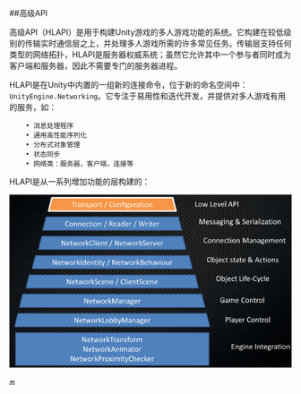 ##高级API

高级API（HLAPI）是用于构建Unity游戏的多人游戏功能的系统。它构建在较低级别的传输实时通信层之上，并处理多人游戏所需的许多常见任务。传输层支持任何类型的网络拓扑，HLAPI是服务器权威系统；虽然它允许其中一个参与者同时成为客户端和服务器，因此不需要专门的服务器进程。

HLAPI是在Unity中内置的一组新的连接命令，位于新的命名空间中：`UnityEngine.Networking`。它专注于易用性和迭代开发，并提供对多人游戏有用的服务，如：

```
    • 消息处理程序
    • 通用高性能序列化
    • 分布式对象管理
    • 状态同步
    • 网络类：服务器，客户端，连接等
```


HLAPI是从一系列增加功能的层构建的：

![](/assets/NetworkLayers.png)

🔚
